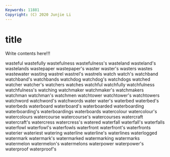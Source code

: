 ```yaml
---
Keywords: 11881
Copyright: (C) 2020 Junjie Li
---
```


# title

Write contents here!!!
 
wasteful 
wastefully 
wastefulness 
wastefulness's 
wasteland 
wasteland's 
wastelands 
wastepaper 
wastepaper's
waster 
waster's 
wasters 
wastes 
wastewater 
wasting 
wastrel 
wastrel's 
wastrels 
watch
watch's 
watchband 
watchband's 
watchbands 
watchdog 
watchdog's 
watchdogs 
watched 
watcher 
watcher's
watchers 
watches 
watchful 
watchfully 
watchfulness 
watchfulness's 
watching 
watchmaker 
watchmaker's 
watchmakers
watchman 
watchman's 
watchmen 
watchtower 
watchtower's 
watchtowers 
watchword 
watchword's 
watchwords 
water
water's 
waterbed 
waterbed's 
waterbeds 
waterboard 
waterboard's 
waterboarded 
waterboarding 
waterboarding's 
waterboardings
waterboards 
watercolour 
watercolour's 
watercolours 
watercourse 
watercourse's 
watercourses 
watercraft 
watercraft's 
watercress
watercress's 
watered 
waterfall 
waterfall's 
waterfalls 
waterfowl 
waterfowl's 
waterfowls 
waterfront 
waterfront's
waterfronts 
waterier 
wateriest 
watering 
waterline 
waterline's 
waterlines 
waterlogged 
watermark 
watermark's
watermarked 
watermarking 
watermarks 
watermelon 
watermelon's 
watermelons 
waterpower 
waterpower's 
waterproof 
waterproof's
